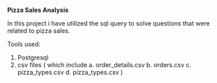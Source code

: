 **Pizza Sales Analysis**

In this project i have utilized the sql query to solve questions that were related to pizza sales.

Tools used:
1. Postgresql
2. csv files
( which include
   a. order_details.csv
   b. orders.csv
   c. pizza_types.csv
   d. pizza_types.csv )
                   
